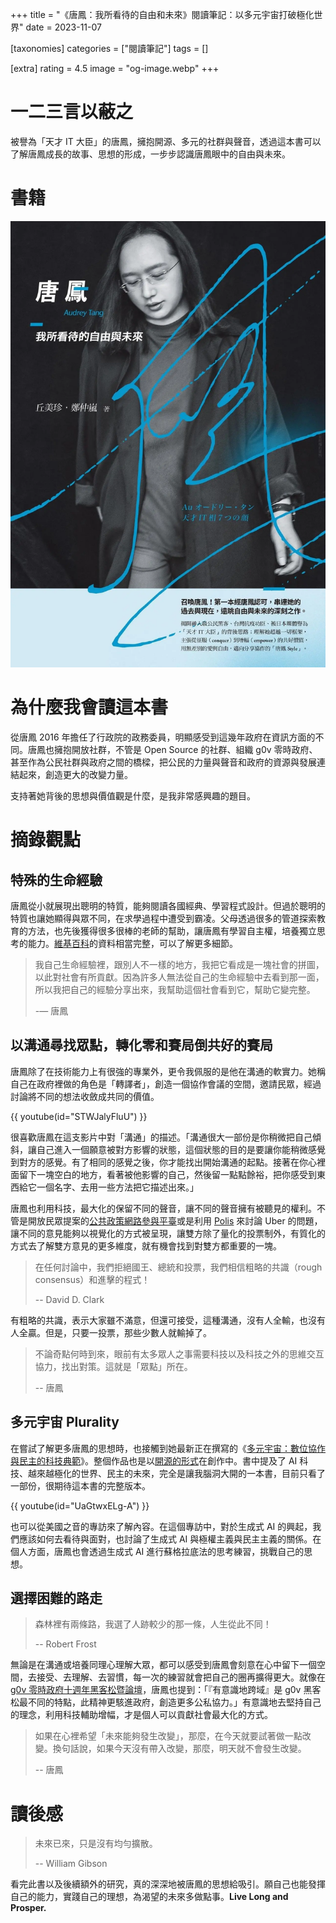 +++
title = "《唐鳳：我所看待的自由和未來》閱讀筆記：以多元宇宙打破極化世界"
date = 2023-11-07

[taxonomies]
categories = ["閱讀筆記"]
tags = []

[extra]
rating = 4.5
image = "og-image.webp"
+++

一二三言以蔽之
=======

被譽為「天才 IT 大臣」的唐鳳，擁抱開源、多元的社群與聲音，透過這本書可以了解唐鳳成長的故事、思想的形成，一步步認識唐鳳眼中的自由與未來。

書籍
==

[![](book.webp)](https://www.goodreads.com/book/show/55873577)

為什麼我會讀這本書
=========

從唐鳳 2016 年擔任了行政院的政務委員，明顯感受到這幾年政府在資訊方面的不同。唐鳳也擁抱開放社群，不管是 Open Source 的社群、組織 g0v 零時政府、甚至作為公民社群與政府之間的橋樑，把公民的力量與聲音和政府的資源與發展連結起來，創造更大的改變力量。

支持著她背後的思想與價值觀是什麼，是我非常感興趣的題目。

摘錄觀點
====

特殊的生命經驗
-------
唐鳳從小就展現出聰明的特質，能夠閱讀各國經典、學習程式設計。但過於聰明的特質也讓她顯得與眾不同，在求學過程中遭受到霸凌。父母透過很多的管道探索教育的方法，也先後獲得很多很棒的老師的幫助，讓唐鳳有學習自主權，培養獨立思考的能力。[維基百科](https://zh.wikipedia.org/zh-tw/%E5%94%90%E9%B3%B3)的資料相當完整，可以了解更多細節。

> 我自己生命經驗裡，跟別人不一樣的地方，我把它看成是一塊社會的拼圖，以此對社會有所貢獻。因為許多人無法從自己的生命經驗中去看到那一面，所以我把自己的經驗分享出來，我幫助這個社會看到它，幫助它變完整。
>
> -— 唐鳳

以溝通尋找眾點，轉化零和賽局倒共好的賽局
--------------------

唐鳳除了在技術能力上有很強的專業外，更令我佩服的是他在溝通的軟實力。她稱自己在政府裡做的角色是「轉譯者」，創造一個協作會議的空間，邀請民眾，經過討論將不同的想法收斂成共同的價值。

{{ youtube(id="STWJalyFluU") }}

很喜歡唐鳳在這支影片中對「溝通」的描述。「溝通很大一部份是你稍微把自己傾斜，讓自己進入一個願意被對方影響的狀態，這個狀態的目的是要讓你能稍微感覺到對方的感覺。有了相同的感覺之後，你才能找出開始溝通的起點。接著在你心裡面留下一塊空白的地方，看著被他影響的自己，然後留一點點餘裕，把你感受到東西給它一個名字、去用一些方法把它描述出來。」

唐鳳也利用科技，最大化的保留不同的聲音，讓不同的聲音擁有被聽見的權利。不管是開放民眾提案的[公共政策網路參與平臺](https://join.gov.tw/)或是利用 [Polis](https://pol.is/3phdex2kjf) 來討論 Uber 的問題，讓不同的意見能夠以視覺化的方式被呈現，讓雙方除了量化的投票制外，有質化的方式去了解雙方意見的更多維度，就有機會找到對雙方都重要的一塊。

> 在任何討論中，我們拒絕國王、總統和投票，我們相信粗略的共識（rough consensus）和進擊的程式！
>
> -- David D. Clark

有粗略的共識，表示大家雖不滿意，但還可接受，這種溝通，沒有人全輸，也沒有人全贏。但是，只要一投票，那些少數人就輸掉了。

> 不論奇點何時到來，眼前有太多眾人之事需要科技以及科技之外的思維交互協力，找出對策。這就是「眾點」所在。
>
> -- 唐鳳

多元宇宙 Plurality
--------------

在嘗試了解更多唐鳳的思想時，也接觸到她最新正在撰寫的《[多元宇宙：數位協作與民主的科技典範](https://www.plurality.net/)》。整個作品也是以[開源的形式](https://github.com/pluralitybook/plurality)在創作中。書中提及了 AI 科技、越來越極化的世界、民主的未來，完全是讓我腦洞大開的一本書，目前只看了一部份，很期待這本書的完整版本。

{{ youtube(id="UaGtwxELg-A") }}

也可以從美國之音的專訪來了解內容。在這個專訪中，對於生成式 AI 的興起，我們應該如何去看待與面對，也討論了生成式 AI 與極權主義與民主主義的關係。在個人方面，唐鳳也會透過生成式 AI 進行蘇格拉底法的思考練習，挑戰自己的思想。

選擇困難的路走
-------

> 森林裡有兩條路，我選了人跡較少的那一條，人生從此不同！
>
> -- Robert Frost

無論是在溝通或培養同理心理解大眾，都可以感受到唐鳳會刻意在心中留下一個空間，去接受、去理解、去習慣，每一次的練習就會把自己的圈再擴得更大。就像在 [g0v 零時政府十週年黑客松暨論壇](https://g0v.news/g0v-hacking-taiwan-cbcb32c6b17e)，唐鳳也提到：「『有意識地跨域』是 g0v 黑客松最不同的特點，此精神更駭進政府，創造更多公私協力。」有意識地去堅持自己的理念，利用科技輔助增幅，才是個人可以貢獻社會最大化的方式。

> 如果在心裡希望「未來能夠發生改變」，那麼，在今天就要試著做一點改變。換句話說，如果今天沒有帶入改變，那麼，明天就不會發生改變。
>
> -- 唐鳳

讀後感
===

> 未來已來，只是沒有均勻擴散。
>
> -- William Gibson

看完此書以及後續額外的研究，真的深深地被唐鳳的思想給吸引。願自己也能發揮自己的能力，實踐自己的理想，為渴望的未來多做點事。**Live Long and Prosper.**

